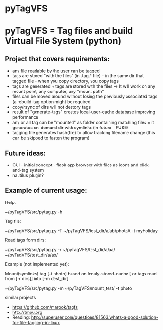 pyTagVFS
========

# pyTagVFS = Tag files and build Virtual File System (python)

## Project that covers requirements:
* any file readable by the user can be tagged
* tags are stored "with the files" (in .tag.* file) - in the same dir that tagged file - when you copy directory, you copy tags
* tags are generated + tags are stored with the files -> It will work on any mount point, any computer, any "mount path"
* files can be moved around without losing the previously associated tags (a rebuild-tag option might be required)
* copy/rsync of dirs will not destory tags
* result of "generate-tags" creates local-user-cache database improving performance
* any or all tag can be "mounted" as folder containing matching files = it generates on-demand dir with symlinks (in future - FUSE)
* tagging file generates hash(file) to allow tracking filename change (this can be skipped to fasten the program)

## Future ideas:
* GUI - initial concept - flask app browser with files as icons and click-and-tag system
* nautilus plugin?


## Example of current usage:
Help:

 ~/pyTagVFS/src/pytag.py -h


Tag file:

 ~/pyTagVFS/src/pytag.py -T ~/pyTagVFS/test_dir/a/ab/photoA -t myHoliday


Read tags form dirs:

 ~/pyTagVFS/src/pytag.py -r ~/pyTagVFS/test_dir/a/aa/ ~/pyTagVFS/test_dir/a/ab/



Example (not implemented yet):

Mount(symlinks) tag [-t photo] based on localy-stored-cache [ or tags read from [-r dirs]] into [-m dest_dir]

 ~/pyTagVFS/src/pytag.py -m ~/pyTagVFS/mount_test/ -t photo


similar projects
* https://github.com/marook/tagfs
* http://tmsu.org
* Reading: http://superuser.com/questions/81563/whats-a-good-solution-for-file-tagging-in-linux
